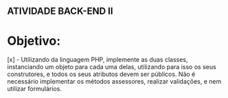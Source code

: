## ATIVIDADE BACK-END II

# Objetivo:
[x] - Utilizando da linguagem PHP, implemente as duas classes, instanciando um objeto para cada uma delas, utilizando para isso os seus construtores, e todos os seus atributos devem ser públicos. Não é necessário implementar os métodos assessores, realizar validações, e nem utilizar formulários.